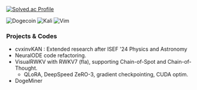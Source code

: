[![Solved.ac Profile](http://mazassumnida.wtf/api/v2/generate_badge?boj=bllacovvqso)](https://solved.ac/bllacovvqso/)

![Dogecoin](https://img.shields.io/badge/dogecoin-B59A30?style=for-the-badge&logo=dogecoin&logoColor=white) ![Kali](https://img.shields.io/badge/Kali_Linux-557C94?style=for-the-badge&logo=kali-linux&logoColor=white) ![Vim](https://img.shields.io/badge/VIM-%2311AB00.svg?&style=for-the-badge&logo=vim&logoColor=white)


### Projects & Codes
- cvxinvKAN : Extended research after ISEF '24 Physics and Astronomy
- NeuralODE code refactoring.
- VisualRWKV with RWKV7 (fla), supporting Chain-of-Spot and Chain-of-Thought.
  - QLoRA, DeepSpeed ZeRO-3, gradient checkpointing, CUDA optim.
- DogeMiner
